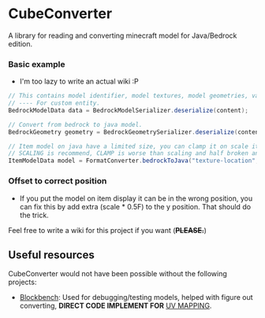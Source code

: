 # CubeConverter
A library for reading and converting minecraft model for Java/Bedrock edition.

### Basic example
- I'm too lazy to write an actual wiki :P
```java
// This contains model identifier, model textures, model geometries, variables.
// ---- For custom entity.
BedrockModelData data = BedrockModelSerializer.deserialize(content);

// Convert from bedrock to java model.
BedrockGeometry geometry = BedrockGeometrySerializer.deserialize(content);

// Item model on java have a limited size, you can clamp it on scale it down and the scale it up in-game
// SCALING is recommend, CLAMP is worse than scaling and half broken anyway.
ItemModelData model = FormatConverter.bedrockToJava("texture-location", geometry, OverflowFixType.SCALING);
```

### Offset to correct position
- If you put the model on item display it can be in the wrong position, you can fix this by add extra (scale * 0.5F) to the y position. That should do the trick.

Feel free to write a wiki for this project if you want (~~**PLEASE.**~~)

## Useful resources
CubeConverter would not have been possible without the following projects:
- [Blockbench](https://github.com/JannisX11/blockbench/): Used for debugging/testing models, helped with figure out converting, **DIRECT CODE IMPLEMENT FOR** [UV MAPPING](https://github.com/Oryxel/CubeConverter/blob/main/src/main/java/org/oryxel/cube/util/UVUtil.java). 
